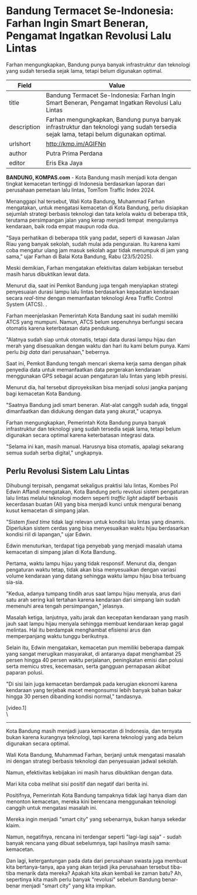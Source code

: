 # Bandung Termacet Se-Indonesia: Farhan Ingin Smart Beneran, Pengamat Ingatkan Revolusi Lalu Lintas

Farhan mengungkapkan, Bandung punya banyak infrastruktur dan teknologi yang sudah tersedia sejak lama, tetapi belum digunakan optimal. 

| Field       | Value                                                       |
|-------------|-------------------------------------------------------------|
| title       | Bandung Termacet Se-Indonesia: Farhan Ingin Smart Beneran, Pengamat Ingatkan Revolusi Lalu Lintas |
| description | Farhan mengungkapkan, Bandung punya banyak infrastruktur dan teknologi yang sudah tersedia sejak lama, tetapi belum digunakan optimal.  |
| urlshort    | http://kmp.im/AGIFNn |
| author      | Putra Prima Perdana |
| editor      | Eris Eka Jaya |

**BANDUNG, KOMPAS.com** - Kota Bandung masih menjadi kota dengan tingkat kemacetan tertinggi di Indonesia berdasarkan laporan dari perusahaan pemetaan lalu lintas, TomTom Traffic Index 2024. 

Menanggapi hal tersebut, Wali Kota Bandung, Muhammad Farhan mengatakan, untuk mengatasi kemacetan di Kota Bandung, perlu disiapkan sejumlah strategi berbasis teknologi dan tata kelola waktu di beberapa titik, terutama persimpangan jalan yang kerap menjadi tempat  mengularnya kendaraan, baik roda empat maupun roda dua.

\"Saya perhatikan di beberapa titik yang padat, seperti di kawasan Jalan Riau yang banyak sekolah, sudah mulai ada penguraian. Itu karena kami coba mengatur ulang jam masuk sekolah agar tidak menumpuk di jam yang sama,\" ujar Farhan di Balai Kota Bandung, Rabu (23/5/2025). 

Meski demikian, Farhan mengatakan efektivitas dalam kebijakan tersebut masih harus dibuktikan lewat data.

Menurut dia, saat ini Pemkot Bandung juga tengah menyiapkan strategi penyesuaian durasi lampu lalu lintas berdasarkan kepadatan kendaraan secara *real-time* dengan memanfaatan teknologi Area Traffic Control System (ATCS). .

Farhan meenjelaskan Pemerintah Kota Bandung saat ini sudah memiliki ATCS yang mumpuni. Namun, ATCS belum sepenuhnya berfungsi secara otomatis karena keterbatasan data pendukung. 

"Alatnya sudah siap untuk otomatis, tetapi data durasi lampu hijau dan merah yang disesuaikan dengan waktu dan hari itu kami belum punya. Kami perlu *big data* dari perusahaan,\" bebernya.

Saat ini, Pemkot Bandung tengah mencari skema kerja sama dengan pihak penyedia data untuk memanfaatkan data pergerakan kendaraan menggunakan GPS sebagai acuan pengaturan lalu lintas yang lebih presisi.

Menurut dia, hal tersebut diproyeksikan bisa menjadi solusi jangka panjang bagi kemacetan Kota Bandung. 

\"Saatnya Bandung jadi smart beneran. Alat-alat canggih sudah ada, tinggal dimanfaatkan dan didukung dengan data yang akurat,\" ucapnya. 

Farhan mengungkapkan, Pemerintah Kota Bandung punya banyak infrastruktur dan teknologi yang sudah tersedia sejak lama, tetapi belum digunakan secara optimal karena keterbatasan integrasi data.

\"Selama ini kan, masih manual. Harusnya bisa otomatis, apalagi sekarang semua sudah serba digital,\" ungkapnya.

## Perlu Revolusi Sistem Lalu Lintas

Dihubungi terpisah, pengamat sekaligus praktisi lalu lintas, Kombes Pol Edwin Affandi mengatakan, Kota Bandung perlu revolusi sistem pengaturan lalu lintas melalui teknologi modern seperti *traffic light* adaptif berbasis kecerdasan buatan (AI) yang bisa menjadi kunci untuk mengurai benang kusut kemacetan di simpang jalan.

\"Sistem *fixed time* tidak lagi relevan untuk kondisi lalu lintas yang dinamis. Diperlukan sistem cerdas yang bisa menyesuaikan waktu hijau berdasarkan kondisi riil di lapangan," ujar Edwin.

Edwin menuturkan, terdapat tiga penyebab yang menjadi masalah utama kemacetan di simpang jalan di Kota Bandung.

Pertama, waktu lampu hijau yang tidak responsif. Menurut dia, dengan pengaturan waktu tetap, tidak akan bisa menyesuaikan dengan variasi volume kendaraan yang datang sehingga waktu lampu hijau bisa terbuang sia-sia.

\"Kedua, adanya tumpang tindih arus saat lampu hijau menyala, arus dari satu arah sering kali tertahan karena kendaraan dari simpang lain sudah memenuhi area tengah persimpangan,\" jelasnya. 

Masalah ketiga, lanjutnya, yaitu jarak dan kecepatan kendaraan yang masih jauh saat lampu hijau menyala sehingga membuat kendaraan kerap gagal melintas. Hal itu berdampak menghambat efisiensi arus dan memperpanjang waktu tunggu berikutnya.

Selain itu, Edwin mengatakan, kemacetan pun memiliki beberapa dampak yang sangat merugikan masyarakat, di antaranya dapat menghambat 25 persen hingga 40 persen waktu perjalanan, peningkatan emisi dan polusi serta memicu stres, kecemasan, serta gangguan pernapasan akibat paparan polusi.

\"Di sisi lain juga kemacetan berdampak pada kerugian ekonomi karena kendaraan yang terjebak macet mengonsumsi lebih banyak bahan bakar hingga 30 persen dibanding kondisi normal,\" tandasnya. 

\[video.1\]\
\

---
Kota Bandung masih menjadi juara kemacetan di Indonesia, dan ternyata bukan karena kurangnya teknologi, tapi karena teknologi yang ada belum digunakan secara optimal.

 Wali Kota Bandung, Muhammad Farhan, berjanji untuk mengatasi masalah ini dengan strategi berbasis teknologi dan penyesuaian jadwal sekolah.

 Namun, efektivitas kebijakan ini masih harus dibuktikan dengan data.



Mari kita coba melihat sisi positif dan negatif dari berita ini.

 Positifnya, Pemerintah Kota Bandung tampaknya tidak lagi hanya diam dan menonton kemacetan, mereka kini berencana menggunakan teknologi canggih untuk mengatasi masalah ini.

 Mereka ingin menjadi "smart city" yang sebenarnya, bukan hanya sekedar klaim.

 Namun, negatifnya, rencana ini terdengar seperti "lagi-lagi saja" - sudah banyak rencana yang dibuat sebelumnya, tapi hasilnya masih sama: kemacetan.

 Dan lagi, ketergantungan pada data dari perusahaan swasta juga membuat kita bertanya-tanya, apa yang akan terjadi jika perusahaan tersebut tiba-tiba menarik data mereka? Apakah kita akan kembali ke zaman batu? Ah, sepertinya kita masih perlu banyak "revolusi" sebelum Bandung benar-benar menjadi "smart city" yang kita impikan.
